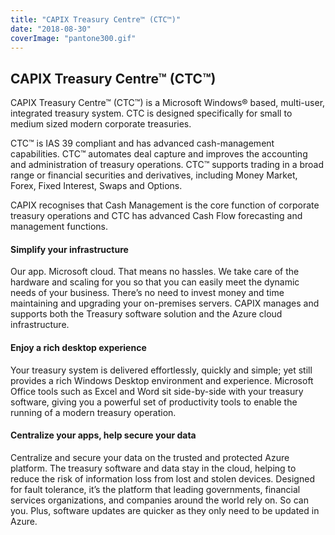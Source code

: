 ```yaml
---
title: "CAPIX Treasury Centre™ (CTC™)"
date: "2018-08-30"
coverImage: "pantone300.gif"
---
```

## ​CAPIX Treasury Centre™ (CTC™)
​CAPIX Treasury Centre™ (CTC™) is a Microsoft Windows® based, m​ulti-user, integrated treasury system. CTC is designed specifically for small to medium sized modern corporate treasuries.

CTC™ is IAS 39 compliant and has advanced cash-management capabilities. CTC™ automates deal capture and improves the accounting and administration of treasury operations. CTC™ supports trading in a broad range or financial securities and derivatives, including Money Market, Forex, Fixed Inte​rest, Swaps and Options.

CAPIX recognises that Cash Management is the core function of corporate treasury operations and CTC has advanced Cash Flow forecasting and management functions.

#### Simplify your infrastructure
Our app. Microsoft cloud. That means no hassles. We take care of the hardware and scaling for you so that you can easily meet the dynamic needs of your business. There’s no need to invest money and time maintaining and upgrading your on-premises servers. CAPIX manages and supports both the Treasury software solution and the Azure cloud infrastructure.

#### Enjoy a rich desktop experience
Your treasury system is delivered effortlessly, quickly and simple; yet still provides a rich Windows Desktop environment and experience. Microsoft Office tools such as Excel and Word sit side-by-side with your treasury software, giving you a powerful set of productivity tools to enable the running of a modern treasury operation.

#### Centralize your apps, help secure your data
Centralize and secure your data on the trusted and protected Azure platform. The treasury software and data stay in the cloud, helping to reduce the risk of information loss from lost and stolen devices. Designed for fault tolerance, it’s the platform that leading governments, financial services organizations, and companies around the world rely on. So can you. Plus, software updates are quicker as they only need to be updated in Azure.
